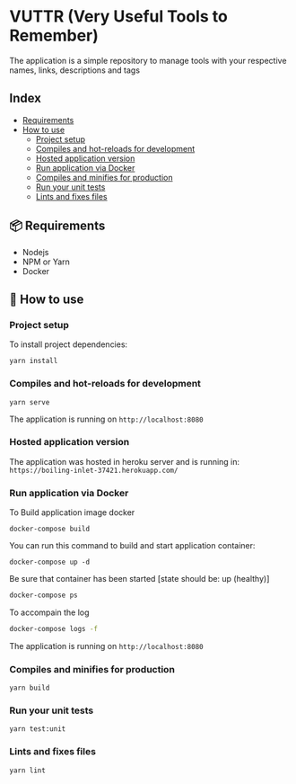 # VUTTR (Very Useful Tools to Remember)

The application is a simple repository to manage tools with your respective names, links, descriptions and tags

## Index

- [Requirements](#requirements)
- [How to use](#how-to-use)
    - [Project setup](#project-setup)
    - [Compiles and hot-reloads for development](#compiles-and-hot-reloads-for-development)
    - [Hosted application version](#hosted-application-version)
    - [Run application via Docker](#run-application-via-docker)
    - [Compiles and minifies for production](#compiles-and-minifies-for-production)
    - [Run your unit tests](#run-your-unit-tests)
    - [Lints and fixes files](#lints-and-fixes-files)

## 📦 Requirements

* Nodejs
* NPM or Yarn
* Docker

## 🚀 How to use

### Project setup

To install project dependencies:

```
yarn install
```

### Compiles and hot-reloads for development

```
yarn serve
```

The application is running on `http://localhost:8080`

### Hosted application version

The application was hosted in heroku server and is running in: `https://boiling-inlet-37421.herokuapp.com/`

### Run application via Docker

To Build application image docker

```
docker-compose build
```

You can run this command to build and start application container:

```
docker-compose up -d
```

Be sure that container has been started [state should be: up (healthy)]
```sh
docker-compose ps
```

To accompain the log
```sh
docker-compose logs -f
```

The application is running on `http://localhost:8080`

### Compiles and minifies for production

```
yarn build
```

### Run your unit tests

```
yarn test:unit
```

### Lints and fixes files

```
yarn lint
```
